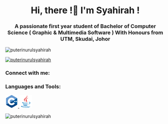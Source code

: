 <h1 align="center">Hi, there !👋 I'm Syahirah !</h1>
<h3 align="center">A passionate first year student of Bachelor of Computer Science ( Graphic & Multimedia Software ) With Honours from UTM, Skudai, Johor</h3>

<p align="left"> <img src="https://komarev.com/ghpvc/?username=puterinurulsyahirah&label=Profile%20views&color=0e75b6&style=flat" alt="puterinurulsyahirah" /> </p>

<p align="left"> <a href="https://github.com/ryo-ma/github-profile-trophy"><img src="https://github-profile-trophy.vercel.app/?username=puterinurulsyahirah" alt="puterinurulsyahirah" /></a> </p>

<h3 align="left">Connect with me:</h3>
<p align="left">
</p>

<h3 align="left">Languages and Tools:</h3>
<p align="left"> <a href="https://www.w3schools.com/cpp/" target="_blank" rel="noreferrer"> <img src="https://raw.githubusercontent.com/devicons/devicon/master/icons/cplusplus/cplusplus-original.svg" alt="cplusplus" width="40" height="40"/> </a> <a href="https://www.java.com" target="_blank" rel="noreferrer"> <img src="https://raw.githubusercontent.com/devicons/devicon/master/icons/java/java-original.svg" alt="java" width="40" height="40"/> </a> </p>

<p><img align="center" src="https://github-readme-stats.vercel.app/api/top-langs?username=puterinurulsyahirah&show_icons=true&locale=en&layout=compact" alt="puterinurulsyahirah" /></p>
